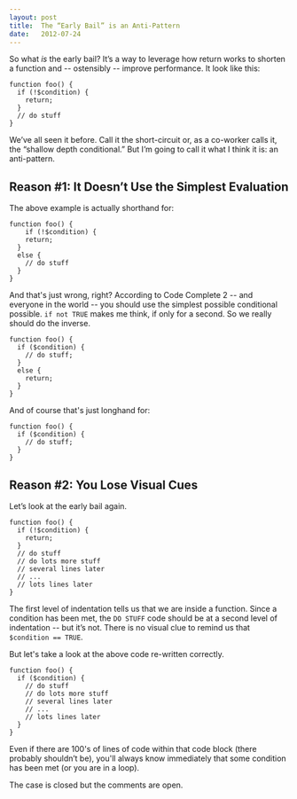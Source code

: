 ```yaml
---
layout: post
title:  The “Early Bail” is an Anti-Pattern
date:   2012-07-24
---
```


So what _is_ the early bail? It’s a way to leverage how return works to shorten a function and -- ostensibly -- improve performance. It look like this:

~~~
function foo() {
  if (!$condition) {
    return;
  }
  // do stuff
}
~~~

We’ve all seen it before. Call it the short-circuit or, as a co-worker calls it, the “shallow depth conditional.” But I’m going to call it what I think it is: an anti-pattern.

Reason #1: It Doesn’t Use the Simplest Evaluation
-------------------------------------------------

The above example is actually shorthand for:
~~~
function foo() {
    if (!$condition) {
    return;
  }
  else {
    // do stuff
  }
}
~~~

And that's just wrong, right? According to Code Complete 2 -- and everyone in the world -- you should use the simplest possible conditional possible. `if not TRUE` makes me think, if only for a second. So we really should do the inverse.

~~~
function foo() {
  if ($condition) {
    // do stuff;
  }
  else {
    return;
  }
}
~~~

And of course that's just longhand for:

~~~
function foo() {
  if ($condition) {
    // do stuff;
  }
}
~~~

Reason #2: You Lose Visual Cues
-------------------------------

Let’s look at the early bail again.
~~~
function foo() {
  if (!$condition) {
    return;
  }
  // do stuff
  // do lots more stuff
  // several lines later
  // ...
  // lots lines later
}
~~~

The first level of indentation tells us that we are inside a function. Since a condition has been met, the `DO STUFF` code should be at a second level of indentation -- but it’s not. There is no visual clue to remind us that `$condition == TRUE`.

But let's take a look at the above code re-written correctly.

~~~
function foo() {
  if ($condition) {
    // do stuff
    // do lots more stuff
    // several lines later
    // ...
    // lots lines later
  }
}
~~~

Even if there are 100's of lines of code within that code block (there probably shouldn’t be), you'll always know immediately that some condition has been met (or you are in a loop).

The case is closed but the comments are open.